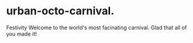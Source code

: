 # urban-octo-carnival.
Festivity
Welcome to the world's most facinating carnival.
Glad that all of you made it!
